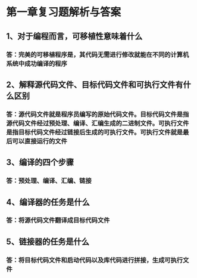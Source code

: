 # 第一章复习题解析与答案 #
## 1、对于编程而言，可移植性意味着什么 ##
### 答：完美的可移植程序是，其代码无需进行修改就能在不同的计算机系统中成功编译的程序 ###
## 2、解释源代码文件、目标代码文件和可执行文件有什么区别 ##
### 答：源代码文件就是程序员编写的原始代码文件。目标代码文件是指源代码文件经过预处理、编译、汇编生成的二进制文件。可执行文件是指目标代码文件经过链接后生成的可执行文件。可执行文件就是最后可以直接运行的文件 ###
## 3、编译的四个步骤 ##
### 答：预处理、编译、汇编、链接 ###
## 4、编译器的任务是什么 ##
### 答：将源代码文件翻译成目标代码文件
## 5、链接器的任务是什么 ##
### 答：将目标代码文件和启动代码以及库代码进行拼接，生成可执行文件 ###